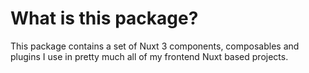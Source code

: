 # What is this package?
This package contains a set of Nuxt 3 components, composables and plugins I use in pretty much all of my frontend Nuxt based projects.